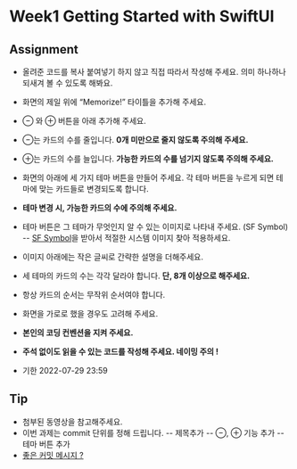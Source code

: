 # Week1 Getting Started with SwiftUI

## Assignment

- 올려준 코드를 복사 붙여넣기 하지 않고 직접 따라서 작성해 주세요. 의미 하나하나 되새겨 볼 수 있도록 해봐요.
- 화면의 제일 위에 “Memorize!” 타이틀을 추가해 주세요.


- ⊖ 와 ⊕ 버튼을 아래 추가해 주세요.
- ⊖는 카드의 수를 줄입니다. **0개 미만으로 줄지 않도록 주의해 주세요.**
- ⊕는 카드의 수를 늘입니다. **가능한 카드의 수를 넘기지 않도록 주의해 주세요.**


- 화면의 아래에 세 가지 테마 버튼을 만들어 주세요. 각 테마 버튼을 누르게 되면 테마에 맞는 카드들로 변경되도록 합니다.
- **테마 변경 시, 가능한 카드의 수에 주의해 주세요.**
- 테마 버튼은 그 테마가 무엇인지 알 수 있는 이미지로 나타내 주세요. (SF Symbol)
-- [SF Symbol](https://devimages-cdn.apple.com/design/resources/download/SF-Symbols-3.3.dmg)을 받아서 적절한 시스템 이미지 찾아 적용하세요.
- 이미지 아래에는 작은 글씨로 간략한 설명을 더해주세요.
- 세 테마의 카드의 수는 각각 달라야 합니다. **단, 8개 이상으로 해주세요.**
- 항상 카드의 순서는 무작위 순서여야 합니다.
- 화면을 가로로 했을 경우도 고려해 주세요.


- **본인의 코딩 컨벤션을 지켜 주세요.**
- **주석 없이도 읽을 수 있는 코드를 작성해 주세요. 네이밍 주의 !**


- 기한 2022-07-29 23:59

## Tip

- 첨부된 동영상을 참고해주세요.
- 이번 과제는 commit 단위를 정해 드립니다.
-- 제목추가
-- ⊖, ⊕ 기능 추가
-- 테마 버튼 추가
- [좋은 커밋 메시지 ?](https://meetup.toast.com/posts/106)

